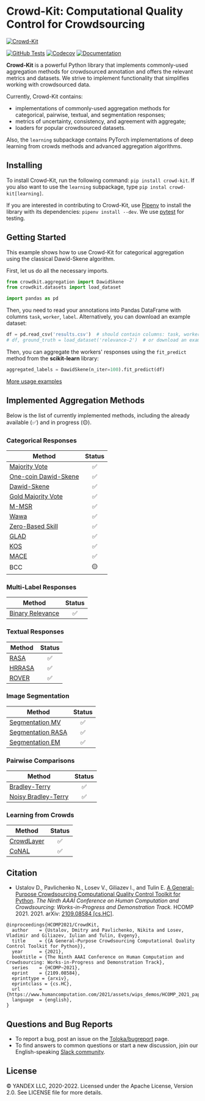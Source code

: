 # Crowd-Kit: Computational Quality Control for Crowdsourcing

[![Crowd-Kit](https://tlk.s3.yandex.net/crowd-kit/Crowd-Kit-GitHub.png)](https://github.com/Toloka/crowd-kit)

[![GitHub Tests][github_tests_badge]][github_tests_link]
[![Codecov][codecov_badge]][codecov_link]
[![Documentation][docs_badge]][docs_link]

[github_tests_badge]: https://github.com/Toloka/crowdlib/workflows/Tests/badge.svg?branch=main
[github_tests_link]: https://github.com/Toloka/crowdlib/actions?query=workflow:Tests
[codecov_badge]: https://codecov.io/gh/Toloka/crowd-kit/branch/main/graph/badge.svg
[codecov_link]: https://codecov.io/gh/Toloka/crowd-kit
[docs_badge]: https://img.shields.io/badge/docs-toloka.ai-1E2126
[docs_link]: https://toloka.ai/en/docs/crowd-kit/

**Crowd-Kit** is a powerful Python library that implements commonly-used aggregation methods for crowdsourced annotation and offers the relevant metrics and datasets. We strive to implement functionality that simplifies working with crowdsourced data.

Currently, Crowd-Kit contains:

* implementations of commonly-used aggregation methods for categorical, pairwise, textual, and segmentation responses;
* metrics of uncertainty, consistency, and agreement with aggregate;
* loaders for popular crowdsourced datasets.

Also, the `learning` subpackage contains PyTorch implementations of deep learning from crowds methods and advanced aggregation algorithms.

## Installing

To install Crowd-Kit, run the following command: `pip install crowd-kit`. If you also want to use the `learning` subpackage, type `pip instal crowd-kit[learning]`.

If you are interested in contributing to Crowd-Kit, use [Pipenv](https://pipenv.pypa.io/en/latest/) to install the library with its dependencies: `pipenv install --dev`. We use [pytest](https://docs.pytest.org/en/7.1.x/) for testing.

## Getting Started

This example shows how to use Crowd-Kit for categorical aggregation using the classical Dawid-Skene algorithm.

First, let us do all the necessary imports.

````python
from crowdkit.aggregation import DawidSkene
from crowdkit.datasets import load_dataset

import pandas as pd
````

Then, you need to read your annotations into Pandas DataFrame with columns `task`, `worker`, `label`. Alternatively, you can download an example dataset:

````python
df = pd.read_csv('results.csv')  # should contain columns: task, worker, label
# df, ground_truth = load_dataset('relevance-2')  # or download an example dataset
````

Then, you can aggregate the workers' responses using the `fit_predict` method from the **scikit-learn** library:

````python
aggregated_labels = DawidSkene(n_iter=100).fit_predict(df)
````

[More usage examples](https://github.com/Toloka/crowd-kit/tree/main/examples)

## Implemented Aggregation Methods

Below is the list of currently implemented methods, including the already available (✅) and in progress (🟡).

### Categorical Responses

| Method | Status |
| ------------- | :-------------: |
| [Majority Vote](reference/crowdkit.aggregation.classification.majority_vote.MajorityVote.md) | ✅ |
| [One-coin Dawid-Skene](reference/crowdkit.aggregation.classification.dawid_skene.OneCoinDawidSkene.md) | ✅ |
| [Dawid-Skene](reference/crowdkit.aggregation.classification.dawid_skene.DawidSkene.md) | ✅ |
| [Gold Majority Vote](reference/crowdkit.aggregation.classification.gold_majority_vote.GoldMajorityVote.md) | ✅ |
| [M-MSR](reference/crowdkit.aggregation.classification.m_msr.MMSR.md) | ✅ |
| [Wawa](reference/crowdkit.aggregation.classification.wawa.Wawa.md) | ✅ |
| [Zero-Based Skill](reference/crowdkit.aggregation.classification.zero_based_skill.ZeroBasedSkill.md) | ✅ |
| [GLAD](reference/crowdkit.aggregation.classification.glad.GLAD.md) | ✅ |
| [KOS](reference/crowdkit.aggregation.classification.kos.KOS.md) | ✅ |
| [MACE](reference/crowdkit.aggregation.classification.mace.MACE.md) | ✅ |
| BCC | 🟡 |

### Multi-Label Responses

|Method|Status|
|-|:-:|
|[Binary Relevance](reference/crowdkit.aggregation.multilabel.binary_relevance.BinaryRelevance.md)|✅|

### Textual Responses

| Method | Status |
| ------------- | :-------------: |
| [RASA](reference/crowdkit.aggregation.embeddings.rasa.RASA.md) | ✅ |
| [HRRASA](reference/crowdkit.aggregation.embeddings.hrrasa.HRRASA.md) | ✅ |
| [ROVER](reference/crowdkit.aggregation.texts.rover.ROVER.md) | ✅ |

### Image Segmentation

| Method | Status |
| ------------------ | :------------------: |
| [Segmentation MV](reference/crowdkit.aggregation.image_segmentation.segmentation_majority_vote.SegmentationMajorityVote.md) | ✅ |
| [Segmentation RASA](reference/crowdkit.aggregation.image_segmentation.segmentation_rasa.SegmentationRASA.md) | ✅ |
| [Segmentation EM](reference/crowdkit.aggregation.image_segmentation.segmentation_em.SegmentationEM.md) | ✅ |

### Pairwise Comparisons

| Method | Status |
| -------------- | :---------------------: |
| [Bradley-Terry](reference/crowdkit.aggregation.pairwise.bradley_terry.BradleyTerry.md) | ✅ |
| [Noisy Bradley-Terry](reference/crowdkit.aggregation.pairwise.noisy_bt.NoisyBradleyTerry.md) | ✅ |

### Learning from Crowds

|Method|Status|
|-|:-:|
|[CrowdLayer](reference/crowdkit.learning.crowd_layer.CrowdLayer.md)|✅|
|[CoNAL](reference/crowdkit.learning.conal.Conal.md)|✅|

## Citation

* Ustalov D., Pavlichenko N., Losev V., Giliazev I., and Tulin E. [A General-Purpose Crowdsourcing Computational Quality Control Toolkit for Python](https://www.humancomputation.com/2021/assets/wips_demos/HCOMP_2021_paper_85.pdf). *The Ninth AAAI Conference on Human Computation and Crowdsourcing: Works-in-Progress and Demonstration Track.* HCOMP 2021. 2021. arXiv: [2109.08584 [cs.HC]](https://arxiv.org/abs/2109.08584).

```(bibtex)
@inproceedings{HCOMP2021/CrowdKit,
  author    = {Ustalov, Dmitry and Pavlichenko, Nikita and Losev, Vladimir and Giliazev, Iulian and Tulin, Evgeny},
  title     = {{A General-Purpose Crowdsourcing Computational Quality Control Toolkit for Python}},
  year      = {2021},
  booktitle = {The Ninth AAAI Conference on Human Computation and Crowdsourcing: Works-in-Progress and Demonstration Track},
  series    = {HCOMP~2021},
  eprint    = {2109.08584},
  eprinttype = {arxiv},
  eprintclass = {cs.HC},
  url       = {https://www.humancomputation.com/2021/assets/wips_demos/HCOMP_2021_paper_85.pdf},
  language  = {english},
}
```

## Questions and Bug Reports

* To report a bug, post an issue on the [Toloka/bugreport](https://github.com/Toloka/crowdlib/issues) page.
* To find answers to common questions or start a new discussion, join our English-speaking [Slack community](https://toloka.ai/community).

## License

© YANDEX LLC, 2020-2022. Licensed under the Apache License, Version 2.0. See LICENSE file for more details.
